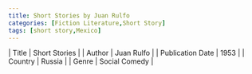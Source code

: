 ```yaml
---
title: Short Stories by Juan Rulfo
categories: [Fiction Literature,Short Story]
tags: [short story,Mexico]
---
```

        
| Title | Short Stories  |
| Author |  Juan Rulfo  |
| Publication Date | 1953   |
| Country | Russia |
| Genre | Social Comedy  |
        